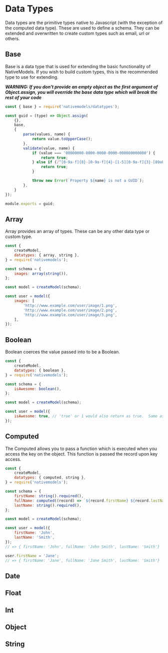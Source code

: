 # Data Types

Data types are the primitive types native to Javascript (with the exception of the computed data type). These are used to define a schema. They can be extended and overwritten to create custom types such as email, url or others.

## Base

Base is a data type that is used for extending the basic functionality of NativeModels. If you wish to build custom types, this is the recommended type to use for extending.

**_WARNING: If you don't provide an empty object as the first argument of Object.assign, you will override the base data type which will break the rest of your code_**

```js
const { base } = require('nativemodels/datatypes');

const guid = (type) => Object.assign(
	{},
	base,
	{
		parse(values, name) {
			return value.toUpperCase();
		},
		validate(value, name) {
			if (value === '00000000-0000-0000-0000-000000000000') {
				return true;
			} else if (/^[0-9a-f]{8}-[0-9a-f]{4}-[1-5][0-9a-f]{3}-[89ab][0-9a-f]{3}-[0-9a-f]{12}$/iu.test(value)) {
				return true;
			}

			throw new Error(`Property ${name} is not a GUID`);
		},
	}
});

module.exports = guid;
```

## Array

Array provides an array of types. These can be any other data type or custom type.

```js
const {
	createModel,
	datatypes: { array, string },
} = require('nativemodels');

const schema = {
	images: array(string()),
};

const model = createModel(schema);

const user = model({
	images: [
		'http://www.example.com/user/image/1.png',
		'http://www.example.com/user/image/2.png',
		'http://www.example.com/user/image/3.png',
	],
});
```

## Boolean

Boolean coerces the value passed into to be a Boolean.

```js
const {
	createModel,
	datatypes: { boolean },
} = require('nativemodels');

const schema = {
	isAwesome: boolean(),
};

const model = createModel(schema);

const user = model({
	isAwesome: true, // 'true' or 1 would also return as true.  Same as 0, undefined or null would be false
});
```

## Computed

The Computed allows you to pass a function which is executed when you access the key on the object. This function is passed the record upon key access.

```js
const {
	createModel,
	datatypes: { computed, string },
} = require('nativemodels');

const schema = {
	firstName: string().required(),
	fullName: computed((record) => `${record.firstName} ${record.lastName}`),
	lastName: string().required(),
};

const model = createModel(schema);

const user = model({
	firstName: 'John',
	lastName: 'Smith',
});
// => { firstName: 'John', fullName: 'John Smith', lastName: 'Smith'}

user.firstName = 'Jane';
// => { firstName: 'Jane', fullName: 'Jane Smith', lastName: 'Smith'}
```

## Date

## Float

## Int

## Object

## String

